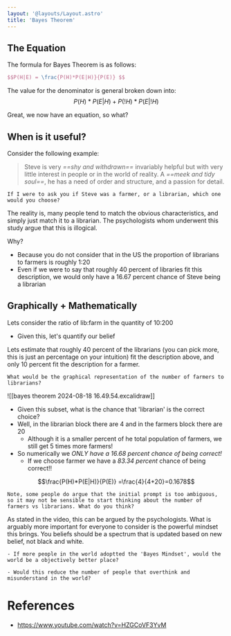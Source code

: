 ```yaml
---
layout: '@layouts/Layout.astro'
title: 'Bayes Theorem'
---
```


## The Equation

The formula for Bayes Theorem is as follows:
```latex
$$P(H|E) = \frac{P(H)*P(E|H)}{P(E)} $$
```

The value for the denominator is general broken down into:
$$P(H)*P(E|H)+P(!H)*P(E|!H)$$

Great, we now have an equation, so what?

## When is it useful?
Consider the following example:

>Steve is very *==shy and withdrawn==* invariably helpful but with very little interest in people or in the world of reality. A *==meek and tidy soul==*, he has a need of order and structure, and a passion for detail.

```ad-question
If I were to ask you if Steve was a farmer, or a librarian, which one would you choose?
```

The reality is, many people tend to match the obvious characteristics, and simply just match it to a librarian. The psychologists whom underwent this study argue that this is illogical.

Why? 
- Because you do not consider that in the US the proportion of librarians to farmers is roughly 1:20
- Even if we were to say that roughly 40 percent of libraries fit this description, we would only have a 16.67 percent chance of Steve being a librarian

## Graphically + Mathematically
Lets consider the ratio of lib:farm in the quantity of 10:200
- Given this, let's quantify our belief

Lets estimate that roughly 40 percent of the librarians (you can pick more, this is just an percentage on your intuition) fit the description above, and only 10 percent fit the description for a farmer.

```ad-question
What would be the graphical representation of the number of farmers to librarians?
```


![[bayes theorem 2024-08-18 16.49.54.excalidraw]]
- Given this subset, what is the chance that 'librarian' is the correct choice?
- Well, in the librarian block there are 4 and in the farmers block there are 20
	- Although it is a smaller percent of he total population of farmers, we still get 5 times more farmers!
- So numerically we *ONLY have a 16.68 percent chance of being correct!* 
	- If we choose farmer we have a *83.34 percent* chance of being correct!!

$$\frac{P(H)*P(E|H)}{P(E)} =\frac{4}{4+20}=0.1678$$

```ad-missing
Note, some people do argue that the initial prompt is too ambiguous, so it may not be sensible to start thinking about the number of farmers vs librarians. What do you think?
```


As stated in the video, this can be argued by the psychologists. What is arguably more important for everyone to consider is the powerful mindset this brings. You beliefs should be a spectrum that is updated based on new belief, not black and white.

```ad-question
- If more people in the world adoptted the 'Bayes Mindset', would the world be a objectively better place?

- Would this reduce the number of people that overthink and misunderstand in the world?
```

# References
- https://www.youtube.com/watch?v=HZGCoVF3YvM
